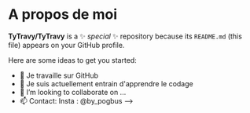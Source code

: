 # A propos de moi

**TyTravy/TyTravy** is a ✨ _special_ ✨ repository because its `README.md` (this file) appears on your GitHub profile.

Here are some ideas to get you started:

- 🔭 Je travaille sur GitHub
- 🌱 Je suis actuellement entrain d'apprendre le codage
- 👯 I’m looking to collaborate on ...
- 📫 Contact: Insta : @by_pogbus
-->
